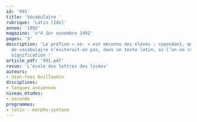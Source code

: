 ```yaml
---
id: '991'
title: 'Vocabulaire '
rubrique: 'Latin [2de]'
annee: '1992'
magazine: 'n°4 1er novembre 1992'
pages: '3'
description: 'Le préfixe « se- » est méconnu des élèves ; cependant, que de difficultés
  de vocabulaire n’éviterait-on pas, dans un texte latin, si l’on en connaissait la
  signification !'
article_pdf: '991.pdf'
revue: 'L’école des lettres des lycées'
auteurs:
- Jean-Yves Guillaumin
disciplines:
- langues anciennes
niveau_etudes:
- seconde
programmes:
- latin - morpho-syntaxe
---
```

